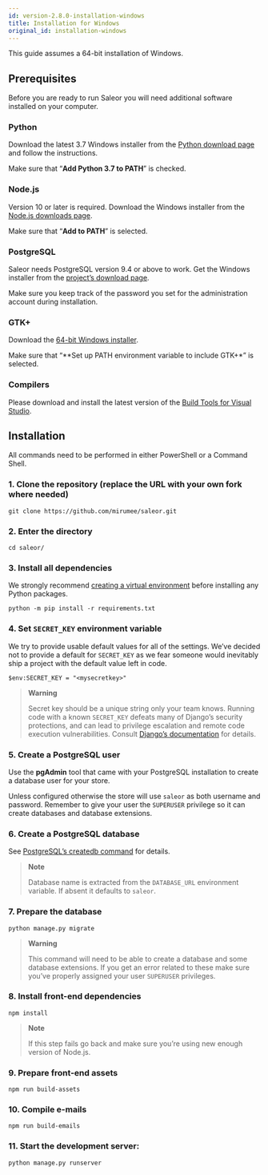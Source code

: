 ```yaml
---
id: version-2.8.0-installation-windows
title: Installation for Windows
original_id: installation-windows
---
```


This guide assumes a 64-bit installation of Windows.


## Prerequisites

Before you are ready to run Saleor you will need additional software installed on your computer.


### Python

Download the latest 3.7 Windows installer from the [Python download page](https://www.python.org/downloads/) and follow the instructions.

Make sure that “**Add Python 3.7 to PATH**” is checked.


### Node.js

Version 10 or later is required. Download the Windows installer from the [Node.js downloads page](https://nodejs.org/en/download/).

Make sure that “**Add to PATH**” is selected.


### PostgreSQL

Saleor needs PostgreSQL version 9.4 or above to work. Get the Windows installer from the [project’s download page](https://www.postgresql.org/download/windows/).

Make sure you keep track of the password you set for the administration account during installation.


### GTK+

Download the [64-bit Windows installer](https://github.com/tschoonj/GTK-for-Windows-Runtime-Environment-Installer).

Make sure that “**Set up PATH environment variable to include GTK+*” is selected.


### Compilers

Please download and install the latest version of the [Build Tools for Visual Studio](https://go.microsoft.com/fwlink/?linkid=840931).


## Installation

All commands need to be performed in either PowerShell or a Command Shell.


### 1. Clone the repository (replace the URL with your own fork where needed)

```console
git clone https://github.com/mirumee/saleor.git
```


### 2. Enter the directory

```console
cd saleor/
```


### 3. Install all dependencies

We strongly recommend [creating a virtual environment](https://docs.python.org/3/tutorial/venv.html) before installing any Python packages.

```console
python -m pip install -r requirements.txt
```


### 4. Set `SECRET_KEY` environment variable


We try to provide usable default values for all of the settings. We’ve decided not to provide a default for `SECRET_KEY` as we fear someone would inevitably ship a project with the default value left in code.

```console
$env:SECRET_KEY = "<mysecretkey>"
```

> **Warning**
> 
> Secret key should be a unique string only your team knows. Running code with a known `SECRET_KEY` defeats many of Django’s security protections, and can lead to privilege escalation and remote code execution vulnerabilities. Consult [Django’s documentation](https://docs.djangoproject.com/en/1.11/ref/settings/#secret-key) for details.



### 5. Create a PostgreSQL user

Use the **pgAdmin** tool that came with your PostgreSQL installation to create a database user for your store.

Unless configured otherwise the store will use `saleor` as both username and password. Remember to give your user the `SUPERUSER` privilege so it can create databases and database extensions.


### 6. Create a PostgreSQL database

See [PostgreSQL’s createdb command](https://www.postgresql.org/docs/current/static/app-createdb.html) for details.

> **Note**
>
> Database name is extracted from the `DATABASE_URL` environment variable. If absent it defaults to `saleor`.


### 7. Prepare the database

```console
python manage.py migrate
```

> **Warning**
>
> This command will need to be able to create a database and some database extensions. If you get an error related to these make sure you’ve properly assigned your user `SUPERUSER` privileges.


### 8. Install front-end dependencies

```console
npm install
```

> **Note**
> 
> If this step fails go back and make sure you’re using new enough version of Node.js.


### 9. Prepare front-end assets

```console
npm run build-assets
```


### 10. Compile e-mails

```console
npm run build-emails
```


### 11. Start the development server:

```console
python manage.py runserver
```
